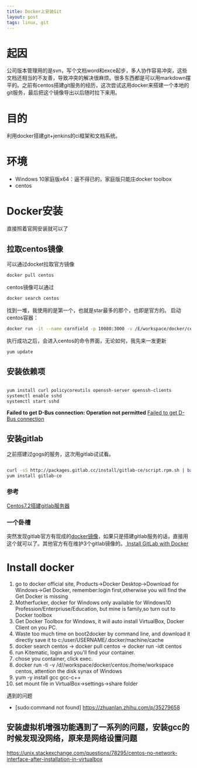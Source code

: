```yaml
---
title: Docker上安装Git
layout: post
tags: linux, git
---
```

# 起因
公司版本管理用的是svn，写个文档word和exce起步，多人协作容易冲突，这些文档还相当的不友善，导致冲突的解决很麻烦。很多东西都是可以用markdown摆平的。之前有centos搭建git服务的经历，这次尝试这用docker来搭建一个本地的git服务，最后把这个镜像导出以后随时拉下来用。

# 目的
利用docker搭建git+jenkins的ci框架和文档系统。

# 环境
* Windows 10家庭版x64：逼不得已的，家庭版只能庄docker toolbox
* centos


# Docker安装
直接照着官网安装就可以了

## 拉取centos镜像
可以通过docket拉取官方镜像
```sh
docker pull centos
```
centos镜像可以通过
```sh
docker search centos
```
找到一堆，我使用的是第一个，也就是star最多的那个，也即是官方的。
启动centos容器：
```sh
docker run -it --name cornfield -p 10080:3000 -v /E/workspace/docker/centos:/usr/local/cornfield centos
```
执行成功之后，会进入centos的命令界面，无论如何，我先来一发更新
```sh
yum update
```

## 安装依赖项
```sh

yum install curl policycoreutils openssh-server openssh-clients
systemctl enable sshd
systemctl start sshd
```
__Failed to get D-Bus connection: Operation not permitted__
[
Failed to get D-Bus connection](https://blog.51cto.com/lizhenliang/1975466)

## 安装gitlab
之前搭建过gogs的服务，这次用gitlab试试看。
```sh

curl -sS http://packages.gitlab.cc/install/gitlab-ce/script.rpm.sh | bash
yum install gitlab-ce
```
### 参考
[
Centos7.2搭建gitlab服务器](https://www.jianshu.com/p/e7b83dd85f9c)

### 一个卧槽
突然发现gitlab官方有现成的[docker镜像](https://hub.docker.com/u/gitlab)，如果只是搭建gitlab服务的话，直接用这个就可以了。其他官方有在维护3个gitlab镜像的。[
Install GitLab with Docker](https://docs.gitlab.com/ce/install/docker.html)



# Install docker
1. go to docker official site, Products->Docker Desktop->Download for Windows->Get Docker, remember:login first,otherwise you will find the Get Docker is missing
2.  Motherfucker, docker for Windows only available for Windows10 Profession/Enterpriuse/Education, but mine is family,so turn out to Docker toolbox
3. Get Docker Toolbox for Windows, it will auto install VirtualBox, Docker Client on you PC.
4. Waste too much time on boot2docker by command line, and download it directly save it to c:/user/USERNAME/.docker/machine/cache
5. docker search centos -> docker pull centos -> docker run -idt centos
6. run Kitematic, login and you'll find your container.
7. chose you container, click exec.
8. docker run -ti -v /d//workspace/docker/centos:/home/workspace centos, attention the disk synax of Windows
9. yum -y install gcc gcc-c++
10. set mount file in VirtualBox->settings->share folder

遇到的问题

* [sudo:command not found] https://zhuanlan.zhihu.com/p/35279658

## 安装虚拟机增强功能遇到了一系列的问题，安装gcc的时候发现没网络，原来是网络设置问题

https://unix.stackexchange.com/questions/78295/centos-no-network-interface-after-installation-in-virtualbox